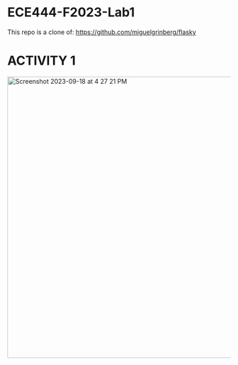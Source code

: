 # ECE444-F2023-Lab1

This repo is a clone of: https://github.com/miguelgrinberg/flasky


# ACTIVITY 1

<img width="634" alt="Screenshot 2023-09-18 at 4 27 21 PM" src="https://github.com/Stephenwang3801/ECE444-F2023-Lab1/assets/25191547/0de84ab1-4e9a-46d8-a0cd-18d96cc225ac">
